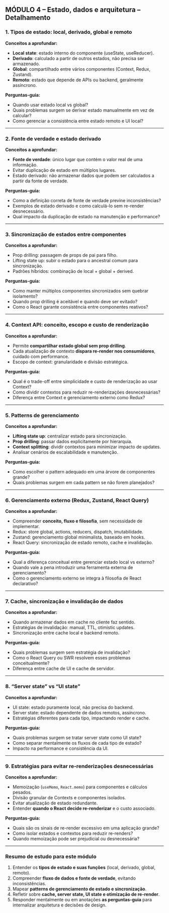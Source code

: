 ## **MÓDULO 4 – Estado, dados e arquitetura – Detalhamento**

### **1. Tipos de estado: local, derivado, global e remoto**

**Conceitos a aprofundar:**

- **Local state**: estado interno do componente (useState, useReducer).
- **Derivado**: calculado a partir de outros estados, não precisa ser armazenado.
- **Global**: compartilhado entre vários componentes (Context, Redux, Zustand).
- **Remoto**: estado que depende de APIs ou backend, geralmente assíncrono.

**Perguntas-guia:**

- Quando usar estado local vs global?
- Quais problemas surgem se derivar estado manualmente em vez de calcular?
- Como gerenciar a consistência entre estado remoto e UI local?

---

### **2. Fonte de verdade e estado derivado**

**Conceitos a aprofundar:**

- **Fonte de verdade**: único lugar que contém o valor real de uma informação.
- Evitar duplicação de estado em múltiplos lugares.
- Estado derivado: não armazenar dados que podem ser calculados a partir da fonte de verdade.

**Perguntas-guia:**

- Como a definição correta de fonte de verdade previne inconsistências?
- Exemplos de estado derivado e como calculá-lo sem re-render desnecessário.
- Qual impacto da duplicação de estado na manutenção e performance?

---

### **3. Sincronização de estados entre componentes**

**Conceitos a aprofundar:**

- Prop drilling: passagem de props de pai para filho.
- Lifting state up: subir o estado para o ancestral comum para sincronização.
- Padrões híbridos: combinação de local + global + derived.

**Perguntas-guia:**

- Como manter múltiplos componentes sincronizados sem quebrar isolamento?
- Quando prop drilling é aceitável e quando deve ser evitado?
- Como o React garante consistência entre componentes reativos?

---

### **4. Context API: conceito, escopo e custo de renderização**

**Conceitos a aprofundar:**

- Permite **compartilhar estado global sem prop drilling**.
- Cada atualização de contexto **dispara re-render nos consumidores**, cuidado com performance.
- Escopo de context: granularidade e divisão estratégica.

**Perguntas-guia:**

- Qual é o trade-off entre simplicidade e custo de renderização ao usar Context?
- Como dividir contextos para reduzir re-renderizações desnecessárias?
- Diferença entre Context e gerenciamento externo como Redux?

---

### **5. Patterns de gerenciamento**

**Conceitos a aprofundar:**

- **Lifting state up**: centralizar estado para sincronização.
- **Prop drilling**: passar dados explicitamente por hierarquia.
- **Context splitting**: dividir contextos para minimizar impacto de updates.
- Analisar cenários de escalabilidade e manutenção.

**Perguntas-guia:**

- Como escolher o pattern adequado em uma árvore de componentes grande?
- Quais problemas surgem em cada pattern se não forem planejados?

---

### **6. Gerenciamento externo (Redux, Zustand, React Query)**

**Conceitos a aprofundar:**

- Compreender **conceito, fluxo e filosofia**, sem necessidade de implementar.
- Redux: store global, actions, reducers, dispatch, imutabilidade.
- Zustand: gerenciamento global minimalista, baseado em hooks.
- React Query: sincronização de estado remoto, cache e invalidação.

**Perguntas-guia:**

- Qual a diferença conceitual entre gerenciar estado local vs externo?
- Quando vale a pena introduzir uma ferramenta externa de gerenciamento?
- Como o gerenciamento externo se integra à filosofia de React declarativo?

---

### **7. Cache, sincronização e invalidação de dados**

**Conceitos a aprofundar:**

- Quando armazenar dados em cache no cliente faz sentido.
- Estratégias de invalidação: manual, TTL, otimistic updates.
- Sincronização entre cache local e backend remoto.

**Perguntas-guia:**

- Quais problemas surgem sem estratégia de invalidação?
- Como o React Query ou SWR resolvem esses problemas conceitualmente?
- Diferença entre cache de UI e cache de servidor.

---

### **8. “Server state” vs “UI state”**

**Conceitos a aprofundar:**

- UI state: estado puramente local, não precisa do backend.
- Server state: estado dependente de dados remotos, assíncrono.
- Estratégias diferentes para cada tipo, impactando render e cache.

**Perguntas-guia:**

- Quais problemas surgem se tratar server state como UI state?
- Como separar mentalmente os fluxos de cada tipo de estado?
- Impacto na performance e consistência da UI.

---

### **9. Estratégias para evitar re-renderizações desnecessárias**

**Conceitos a aprofundar:**

- Memoização (`useMemo`, `React.memo`) para componentes e cálculos pesados.
- Divisão granular de Contexts e componentes isolados.
- Evitar atualização de estado redundante.
- Entender **quando o React decide re-renderizar** e o custo associado.

**Perguntas-guia:**

- Quais são os sinais de re-render excessivo em uma aplicação grande?
- Como isolar estados e contextos para reduzir re-renders?
- Quando memoização pode ser prejudicial ou desnecessária?

---

### **Resumo de estudo para este módulo**

1. Entender os **tipos de estado e suas funções** (local, derivado, global, remoto).
2. Compreender **fluxo de dados e fonte de verdade**, evitando inconsistências.
3. Mapear **patterns de gerenciamento de estado e sincronização**.
4. Refletir sobre **cache, server state, UI state e otimização de re-render**.
5. Responder mentalmente ou em anotações **as perguntas-guia** para internalizar arquitetura e decisões de design.
